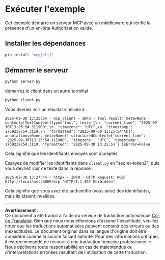 <!--
CO_OP_TRANSLATOR_METADATA:
{
  "original_hash": "3f68294760a11dd3fdd175bd7f904a92",
  "translation_date": "2025-10-07T01:28:52+00:00",
  "source_file": "03-GettingStarted/11-simple-auth/code/basic/python/README.md",
  "language_code": "fr"
}
-->
# Exécuter l'exemple

Cet exemple démarre un serveur MCP avec un middleware qui vérifie la présence d'un en-tête Authorization valide.

## Installer les dépendances

```bash
pip install "mcp[cli]" 
```

## Démarrer le serveur

```bash
python server.py
```

démarrez le client dans un autre terminal

```bash
python client.py
```

Vous devriez voir un résultat similaire à :

```text
2025-09-30 13:25:54 - mcp_client - INFO - Tool result: meta=None content=[TextContent(type='text', text='{\n  "current_time": "2025-09-30T13:25:54.311900",\n  "timezone": "UTC",\n  "timestamp": 1759238754.3119,\n  "formatted": "2025-09-30 13:25:54"\n}', annotations=None, meta=None)] structuredContent={'current_time': '2025-09-30T13:25:54.311900', 'timezone': 'UTC', 'timestamp': 1759238754.3119, 'formatted': '2025-09-30 13:25:54'} isError=False
```

Cela signifie que les identifiants envoyés sont acceptés.

Essayez de modifier les identifiants dans `client.py` en "secret-token2", puis vous devriez voir ce texte dans la réponse :

```text
2025-09-30 13:27:44 - httpx - INFO - HTTP Request: POST http://localhost:8000/mcp "HTTP/1.1 403 Forbidden"
```

Cela signifie que vous avez été authentifié (vous aviez des identifiants), mais ils étaient invalides.

---

**Avertissement** :  
Ce document a été traduit à l'aide du service de traduction automatique [Co-op Translator](https://github.com/Azure/co-op-translator). Bien que nous nous efforcions d'assurer l'exactitude, veuillez noter que les traductions automatisées peuvent contenir des erreurs ou des inexactitudes. Le document original dans sa langue d'origine doit être considéré comme la source faisant autorité. Pour des informations critiques, il est recommandé de recourir à une traduction humaine professionnelle. Nous déclinons toute responsabilité en cas de malentendus ou d'interprétations erronées résultant de l'utilisation de cette traduction.